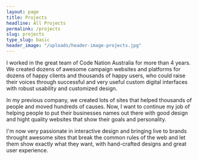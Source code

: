 ```yaml
---
layout: page
title: Projects
headline: All Projects
permalink: /projects
slug: projects
type_slug: basic
header_image: "/uploads/header-image-projects.jpg"
---
```


I worked in the great team of Code Nation Australia for more than 4 years. We created dozens of awesome campaign websites and platforms for dozens of happy clients and thousands of happy users, who could raise their voices through successful and very useful custom digital interfaces with robust usability and customized design.<!--Same from LinkedIn experience-->

In my previous company, we created lots of sites that helped thousands of people and moved hundreds of causes. Now, I want to continue my job of helping people to put their businesses names out there with good design and hight quality websites that show their goals and personality.

I'm now very passionate in interactive design and bringing live to brands throught awesome sites that break the common rules of the web and let them show exactly what they want, with hand-crafted designs and great user experience.<!--Description I had written couple months ago from launch, I like-->